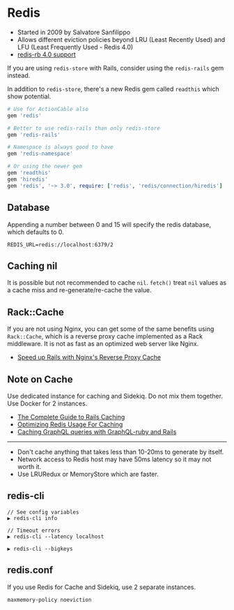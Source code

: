 # Redis

* Started in 2009 by Salvatore Sanfilippo
* Allows different eviction policies beyond LRU (Least Recently Used) and LFU (Least Frequently Used - Redis 4.0)
* [redis-rb 4.0 support](https://github.com/rails/rails/pull/30748)

If you are using `redis-store` with Rails, consider using the `redis-rails` gem instead.

In addition to `redis-store`, there's a new Redis gem called `readthis` which show potential.

```ruby
# Use for ActionCable also
gem 'redis'

# Better to use redis-rails than only redis-store
gem 'redis-rails'

# Namespace is always good to have
gem 'redis-namespace'

# Or using the newer gem
gem 'readthis'
gem 'hiredis'
gem 'redis', '~> 3.0', require: ['redis', 'redis/connection/hiredis']
```

## Database

Appending a number between 0 and 15 will specify the redis database, which defaults to 0.

```
REDIS_URL=redis://localhost:6379/2
```

## Caching nil

It is possible but not recommended to cache `nil`. `fetch()` treat `nil` values as a cache miss and re-generate/re-cache the value.

## Rack::Cache

If you are not using Nginx, you can get some of the same benefits using `Rack::Cache`, which is a reverse proxy cache implemented as a Rack middleware. It is not as fast as an optimized web server like Nginx.

* [Speed up Rails with Nginx's Reverse Proxy Cache](https://mattbrictson.com/nginx-reverse-proxy-cache)

## Note on Cache

Use dedicated instance for caching and Sidekiq. Do not mix them together. Use Docker for 2 instances.

* [The Complete Guide to Rails Caching](https://www.speedshop.co/2015/07/15/the-complete-guide-to-rails-caching.html)
* [Optimizing Redis Usage For Caching](http://sorentwo.com/2015/07/27/optimizing-redis-usage-for-caching.html)
* [Caching GraphQL queries with GraphQL-ruby and Rails](http://mgiroux.me/2016/graphql-query-caching-with-rails/)

---

* Don't cache anything that takes less than 10-20ms to generate by itself.
* Network access to Redis host may have 50ms latency so it may not worth it.
* Use LRURedux or MemoryStore which are faster.

## redis-cli

```
// See config variables
▶ redis-cli info

// Timeout errors
▶ redis-cli --latency localhost

▶ redis-cli --bigkeys
```

## redis.conf

If you use Redis for Cache and Sidekiq, use 2 separate instances.

```
maxmemory-policy noeviction
```
